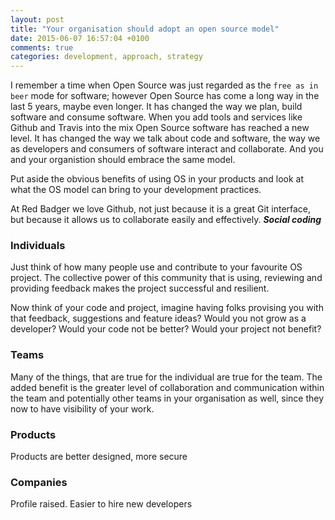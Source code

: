 ```yaml
---
layout: post
title: "Your organisation should adopt an open source model"
date: 2015-06-07 16:57:04 +0100
comments: true
categories: development, approach, strategy
---
```


I remember a time when Open Source was just regarded as the `free as in beer` mode for software; however Open Source has come a long way in the last 5 years, maybe even longer. It has changed the way we plan, build software and consume software. When you add tools and services like Github and Travis into the mix Open Source software has reached a new level. It has changed the way we talk about code and software, the way we as developers and consumers of software interact and collaborate. And you and your organistion should embrace the same model.

Put aside the obvious benefits of using OS in your products and look at what the OS model can bring to your development practices.

At Red Badger we love Github, not just because it is a great Git interface, but because it allows us to collaborate easily and effectively. ___Social coding___

### Individuals

Just think of how many people use and contribute to your favourite OS project. The collective power of this community that is using, reviewing and providing feedback makes the project successful and resilient.

Now think of your code and project, imagine having folks provising you with that feedback, suggestions and feature ideas? Would you not grow as a developer? Would your code not be better? Would your project not benefit?

### Teams

Many of the things, that are true for the individual are true for the team. The added benefit is the greater level of collaboration and communication within the team and potentially other teams in your organisation as well, since they now to have visibility of your work.

### Products
Products are better designed, more secure


### Companies
Profile raised. Easier to hire new developers
